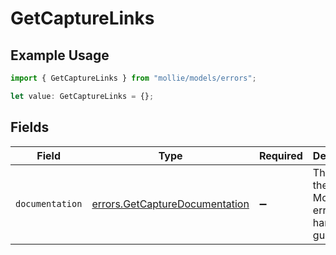 # GetCaptureLinks

## Example Usage

```typescript
import { GetCaptureLinks } from "mollie/models/errors";

let value: GetCaptureLinks = {};
```

## Fields

| Field                                                                            | Type                                                                             | Required                                                                         | Description                                                                      |
| -------------------------------------------------------------------------------- | -------------------------------------------------------------------------------- | -------------------------------------------------------------------------------- | -------------------------------------------------------------------------------- |
| `documentation`                                                                  | [errors.GetCaptureDocumentation](../../models/errors/getcapturedocumentation.md) | :heavy_minus_sign:                                                               | The URL to the generic Mollie API error handling guide.                          |